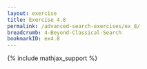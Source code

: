 ```yaml
---
layout: exercise
title: Exercise 4.8
permalink: /advanced-search-exercises/ex_8/
breadcrumb: 4-Beyond-Classical-Search
bookmarkID: ex4.8
---
```


{% include mathjax_support %}
